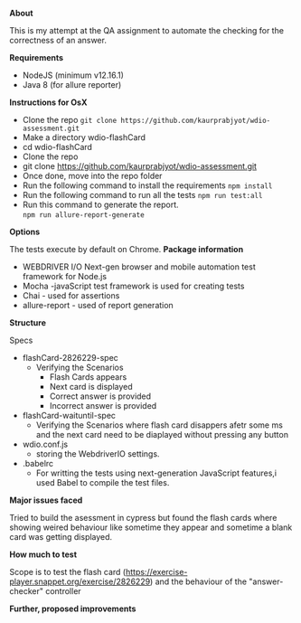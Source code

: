 
**About**

This is my attempt at the QA assignment to automate the checking for the correctness of an answer.

**Requirements**
- NodeJS (minimum v12.16.1)
- Java 8 (for allure reporter)
  
**Instructions for OsX**

- Clone the repo  `git clone https://github.com/kaurprabjyot/wdio-assessment.git`
- Make a directory wdio-flashCard
- cd wdio-flashCard
- Clone the repo
- git clone https://github.com/kaurprabjyot/wdio-assessment.git
- Once done, move into the repo folder
- Run the following command to install the requirements
    `npm install`
- Run the following command to run all the tests
   `npm run test:all`
- Run this command to generate the report.     
  `npm run allure-report-generate`

**Options**

The tests execute by default on Chrome.
**Package information** 
  - WEBDRIVER I/O Next-gen browser and mobile automation test framework for Node.js
  - Mocha -javaScript test framework is used for creating tests
  - Chai - used for assertions
  - allure-report - used of report generation

**Structure**

Specs
  - flashCard-2826229-spec 
    - Verifying the Scenarios 
      - Flash Cards appears
      - Next card is displayed
      - Correct answer is provided
      - Incorrect answer is provided
  - flashCard-waituntil-spec
    - Verifying the Scenarios where flash card disappers afetr some ms and the next card need to be diaplayed without pressing any button
  - wdio.conf.js
    - storing the WebdriverIO settings.
  - .babelrc 
    - For writting the  tests using next-generation JavaScript features,i used Babel to compile the test files.

**Major issues faced**

Tried to build the asessment in cypress but found the flash cards where showing weired behaviour like sometime they appear and sometime a blank card was getting displayed.

**How much to test**

Scope is to test the flash card (https://exercise-player.snappet.org/exercise/2826229) and the behaviour of the "answer-checker" controller 

**Further, proposed improvements**

